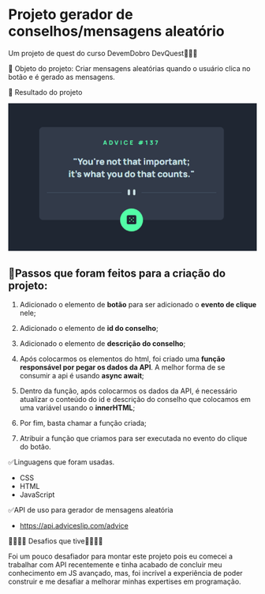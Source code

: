 # Projeto gerador de conselhos/mensagens aleatório

Um projeto de quest do curso DevemDobro DevQuest🚀🚀🚀


🎈 Objeto do projeto: Criar mensagens aleatórias quando o usuário clica no botão e é gerado as mensagens.


🎈 Resultado do projeto

![Apresentação do projeto](./src/telagif.gif)


## 🚩Passos que foram feitos para a criação do projeto:


1. Adicionado o elemento de  **botão** para ser adicionado o **evento de clique** nele;

2. Adicionado o elemento de **id do conselho**;

3. Adicionado o elemento de **descrição do conselho**;

4. Após colocarmos os elementos do html,  foi criado uma **função responsável por pegar os dados da API**.  A melhor forma de se consumir a api é usando **async await**;

5. Dentro da função, após colocarmos os dados da API, é necessário atualizar o conteúdo do id e descrição do conselho que colocamos em uma variável usando o **innerHTML**;

6. Por fim, basta chamar a função criada;

7. Atribuir a função que criamos para ser executada no evento do clique do botão.


✅Linguagens que foram usadas.

- CSS
- HTML
- JavaScript

✅API de uso para gerador de mensagens aleatória
- https://api.adviceslip.com/advice



👊🏻🤘🏻 Desafios que tive🤘🏻👊🏻

Foi um pouco desafiador para montar este projeto pois eu comecei a trabalhar com API recentemente e tinha acabado de concluir meu conhecimento em JS avançado, mas, foi incrível a experiência de poder  construir e me desafiar a melhorar minhas expertises em programação.



